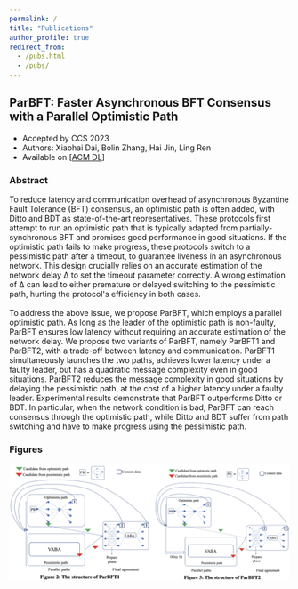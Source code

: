 ```yaml
---
permalink: /
title: "Publications"
author_profile: true
redirect_from: 
  - /pubs.html
  - /pubs/
---
```


## ParBFT: Faster Asynchronous BFT Consensus with a Parallel Optimistic Path
* Accepted by CCS 2023
* Authors: Xiaohai Dai, Bolin Zhang, Hai Jin, Ling Ren
* Available on \[[ACM DL](https://dl.acm.org/doi/10.1145/3576915.3623101)\]
### Abstract
To reduce latency and communication overhead of asynchronous Byzantine Fault Tolerance (BFT) consensus, an optimistic path is often added, with Ditto and BDT as state-of-the-art representatives. These protocols first attempt to run an optimistic path that is typically adapted from partially-synchronous BFT and promises good performance in good situations.  If the optimistic path fails to make progress, these protocols switch to a pessimistic path after a timeout, to guarantee liveness in an asynchronous network. This design crucially relies on an accurate estimation of the network delay Δ to set the timeout parameter correctly. A wrong estimation of Δ can lead to either premature or delayed switching to the pessimistic path, hurting the protocol's efficiency in both cases.<br><br>
To address the above issue, we propose ParBFT, which employs a parallel optimistic path. As long as the leader of the optimistic path is non-faulty, ParBFT ensures low latency without requiring an accurate estimation of the network delay. We propose two variants of ParBFT, namely ParBFT1 and ParBFT2, with a trade-off between latency and communication. ParBFT1 simultaneously launches the two paths, achieves lower latency under a faulty leader, but has a quadratic message complexity even in good situations. ParBFT2 reduces the message complexity in good situations by delaying the pessimistic path, at the cost of a higher latency under a faulty leader. Experimental results demonstrate that ParBFT outperforms Ditto or BDT. In particular, when the network condition is bad, ParBFT can reach consensus through the optimistic path, while Ditto and BDT suffer from path switching and have to make progress using the pessimistic path.
### Figures
![parbft](/files/par.jpg)

